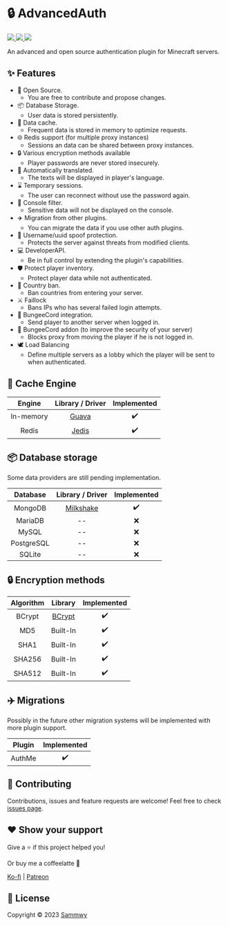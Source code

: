 # 🔒 AdvancedAuth

<a href="https://ci.2lstudios.dev/job/advancedauth/">
    <img src="https://ci.2lstudios.dev/buildStatus/icon?job=advancedauth&style=flat-square" />
</a> <a href="https://github.com/2lstudios-mc/AdvancedAuth/wiki">
    <img src="https://img.shields.io/badge/Docs-Wiki-blueviolet?style=flat-square" />
</a> <a href="https://discord.com/invite/gF36AT3" alt="Discord">
    <img src="https://img.shields.io/discord/442079515498381312?style=flat-square&color=%237289da&label=Discord&logo=discord&logoColor=%237289da" /> 
</a>

An advanced and open source authentication plugin for Minecraft servers.

## ✨ Features

- 🌱 Open Source.
  - You are free to contribute and propose changes.
- 📦 Database Storage.
  - User data is stored persistently.
- 📄 Data cache.
  - Frequent data is stored in memory to optimize requests.
- 🌐 Redis support (for multiple proxy instances)
  - Sessions an data can be shared between proxy instances.
- 🔒 Various encryption methods available
  - Player passwords are never stored insecurely.
- 📙 Automatically translated.
  - The texts will be displayed in player's language.
- ⌛ Temporary sessions.
  - The user can reconnect without use the password again.
- 🧹 Console filter.
  - Sensitive data will not be displayed on the console.
- ✈️ Migration from other plugins.
  - You can migrate the data if you use other auth plugins.
- 👀 Username/uuid spoof protection.
  - Protects the server against threats from modified clients.
- 💻 DeveloperAPI.
  - Be in full control by extending the plugin's capabilities.
- 🛡️ Protect player inventory.
  - Protect player data while not authenticated.
- 🏁 Country ban.
  - Ban countries from entering your server.
- ⚔️ Faillock
  - Bans IPs who has several failed login attempts.
- 🤝 BungeeCord integration.
  - Send player to another server when logged in.
- 🔑 BungeeCord addon (to improve the security of your server)
  - Blocks proxy from moving the player if he is not logged in.
- 🕊️ Load Balancing
  - Define multiple servers as a lobby which the player will be sent to when authenticated.

## 📄 Cache Engine

|   Engine   | Library / Driver | Implemented |
| :--------: | :--------------: | :---------: |
| In-memory  | [Guava](https://guava.dev/releases/15.0/api/docs/com/google/common/cache/package-summary.html) |     ✔️     |
| Redis      | [Jedis](https://github.com/redis/jedis)                                                        |     ✔️     |

## 📦 Database storage

Some data providers are still pending implementation.

|  Database  | Library / Driver | Implemented |
| :--------: | :--------------: | :---------: |
| MongoDB    | [Milkshake](https://github.com/sammwyy/milkshake) | ✔️ |
| MariaDB    |        --        |     ❌     |
| MySQL      |        --        |     ❌     |
| PostgreSQL |        --        |     ❌     |
| SQLite     |        --        |     ❌     |

## 🔒 Encryption methods

| Algorithm  | Library  | Implemented |
| :--------: | :------: | :---------: |
| BCrypt     | [BCrypt](https://mvnrepository.com/artifact/at.favre.lib/bcrypt) | ✔️ |
| MD5        | Built-In | ✔️ |
| SHA1       | Built-In | ✔️ |
| SHA256     | Built-In | ✔️ |
| SHA512     | Built-In | ✔️ |

## ✈️ Migrations

Possibly in the future other migration systems will be implemented with more plugin support.

|   Plugin   | Implemented |
| :--------: | :---------: |
| AuthMe     |     ✔️     |

## 🤝 Contributing

Contributions, issues and feature requests are welcome!
Feel free to check [issues page](https://github.com/2lstudios-mc/AdvancedAuth/issues).

## ❤️ Show your support

Give a ⭐️ if this project helped you!

Or buy me a coffeelatte 🙌

[Ko-fi](https://ko-fi.com/sammwy) | [Patreon](https://patreon.com/sammwy)

## 📝 License

Copyright © 2023 [Sammwy](https://github.com/sammwyy)
